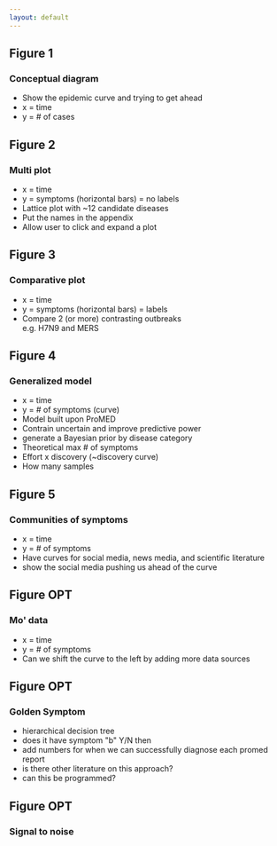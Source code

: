 ```yaml
---
layout: default
---
```


## Figure 1
### Conceptual diagram 
* Show the epidemic curve and trying to get ahead
* x = time
* y = # of cases

## Figure 2
### Multi plot
* x = time
* y = symptoms (horizontal bars) = no labels
* Lattice plot with ~12 candidate diseases
* Put the names in the appendix
* Allow user to click and expand a plot


## Figure 3
### Comparative plot
* x = time
* y = symptoms (horizontal bars) = labels
* Compare 2 (or more) contrasting outbreaks  
  e.g. H7N9 and MERS

## Figure 4 
### Generalized model
 * x = time
* y = # of symptoms (curve)
* Model built upon ProMED
* Contrain uncertain and improve predictive power
* generate a Bayesian prior by disease category
* Theoretical max # of symptoms
* Effort x discovery (~discovery curve)
* How many samples

## Figure 5
### Communities of symptoms
* x = time
* y = # of symptoms
* Have curves for social media, news media, and scientific literature
* show the social media pushing us ahead of the curve

## Figure OPT
### Mo' data
* x = time
* y = # of symptoms
* Can we shift the curve to the left by adding more data sources

## Figure OPT
### Golden Symptom
* hierarchical decision tree
* does it have symptom "b" Y/N then
* add numbers for when we can successfully diagnose each promed report
* is there other literature on this approach?
* can this be programmed?

## Figure OPT
### Signal to noise
    


